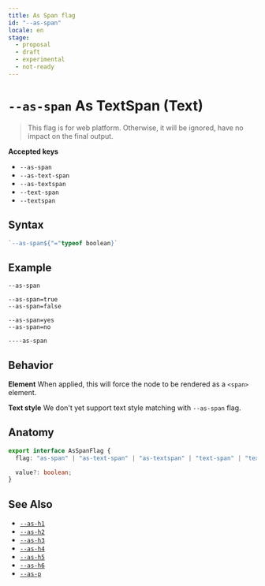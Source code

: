 ```yaml
---
title: As Span flag
id: "--as-span"
locale: en
stage:
  - proposal
  - draft
  - experimental
  - not-ready
---
```


# `--as-span` As TextSpan (Text)

> This flag is for web platform. Otherwise, it will be ignored, have no impact on the final output.

**Accepted keys**

- `--as-span`
- `--as-text-span`
- `--as-textspan`
- `--text-span`
- `--textspan`

## Syntax

```ts
`--as-span${"="typeof boolean}`
```

## Example

```
--as-span

--as-span=true
--as-span=false

--as-span=yes
--as-span=no

----as-span
```

## Behavior

**Element**
When applied, this will force the node to be rendered as a `<span>` element.

**Text style**
We don't yet support text style matching with `--as-span` flag.

## Anatomy

```ts
export interface AsSpanFlag {
  flag: "as-span" | "as-text-span" | "as-textspan" | "text-span" | "textspan";

  value?: boolean;
}
```

## See Also

- [`--as-h1`](./--as-h1)
- [`--as-h2`](./--as-h2)
- [`--as-h3`](./--as-h3)
- [`--as-h4`](./--as-h4)
- [`--as-h5`](./--as-h5)
- [`--as-h6`](./--as-h6)
- [`--as-p`](./--as-p)

